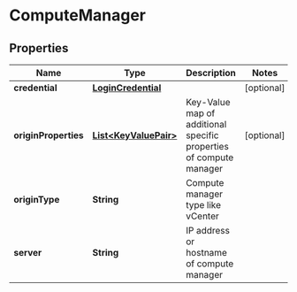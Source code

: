 # ComputeManager

## Properties
Name | Type | Description | Notes
------------ | ------------- | ------------- | -------------
**credential** | [**LoginCredential**](LoginCredential.md) |  |  [optional]
**originProperties** | [**List&lt;KeyValuePair&gt;**](KeyValuePair.md) | Key-Value map of additional specific properties of compute manager |  [optional]
**originType** | **String** | Compute manager type like vCenter | 
**server** | **String** | IP address or hostname of compute manager | 
